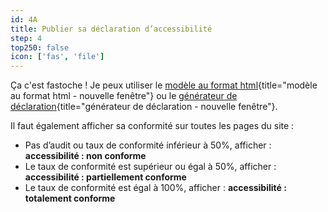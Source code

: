 ```yaml
---
id: 4A
title: Publier sa déclaration d’accessibilité
step: 4
top250: false
icon: ['fas', 'file']
---
```


Ça c'est fastoche ! Je peux utiliser le [modèle au format html](https://design.numerique.gouv.fr/outils/exemple/){title="modèle au format html - nouvelle fenêtre"} ou le [générateur de déclaration](https://betagouv.github.io/a11y-generateur-declaration/#create){title="générateur de déclaration - nouvelle fenêtre"}.

Il faut également afficher sa conformité sur toutes les pages du site :
* Pas d’audit ou taux de conformité inférieur à 50%, afficher : **accessibilité : non conforme**
* Le taux de conformité est supérieur ou égal à 50%, afficher : **accessibilité : partiellement conforme**
* Le taux de conformité est égal à 100%, afficher : **accessibilité : totalement conforme**
